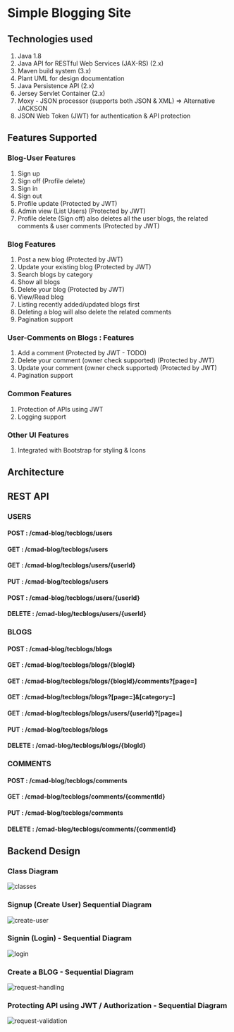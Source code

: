 # Simple Blogging Site
## Technologies used
1. Java 1.8
2. Java API for RESTful Web Services (JAX-RS) (2.x)
3. Maven build system (3.x)
4. Plant UML for design documentation
5. Java Persistence API (2.x)
6. Jersey Servlet Container (2.x)
7. Moxy - JSON processor (supports both JSON & XML)  => Alternative JACKSON
8. JSON Web Token (JWT) for authentication & API protection


## Features Supported
### Blog-User Features 
1. Sign up
2. Sign off (Profile delete)
3. Sign in
4. Sign out
5. Profile update (Protected by JWT)
6. Admin view (List Users) (Protected by JWT)
7. Profile delete (Sign off) also deletes all the user blogs, the related comments & user comments (Protected by JWT)

### Blog Features
1. Post a new blog (Protected by JWT)
2. Update your existing blog (Protected by JWT)
3. Search blogs by category 
4. Show all blogs 
5. Delete your blog (Protected by JWT)
6. View/Read blog
7. Listing recently added/updated blogs first
8. Deleting a blog will also delete the related comments
9. Pagination support


### User-Comments on Blogs : Features
1. Add a comment (Protected by JWT - TODO)
2. Delete your comment (owner check supported) (Protected by JWT)
3. Update your comment (owner check supported) (Protected by JWT)
4. Pagination support

### Common Features
1. Protection of APIs using JWT
2. Logging support

### Other UI Features
1. Integrated with Bootstrap for styling & Icons

## Architecture

## REST API
### USERS
#### POST   :  /cmad-blog/tecblogs/users
#### GET    :  /cmad-blog/tecblogs/users
#### GET    :  /cmad-blog/tecblogs/users/{userId}
#### PUT    :  /cmad-blog/tecblogs/users
#### POST   :  /cmad-blog/tecblogs/users/{userId}
#### DELETE :  /cmad-blog/tecblogs/users/{userId}

### BLOGS
#### POST   :  /cmad-blog/tecblogs/blogs
#### GET    :  /cmad-blog/tecblogs/blogs/{blogId}
#### GET    :  /cmad-blog/tecblogs/blogs/{blogId}/comments?[page=]
#### GET    :  /cmad-blog/tecblogs/blogs?[page=]&[category=]
#### GET    :  /cmad-blog/tecblogs/blogs/users/{userId}?[page=]
#### PUT    :  /cmad-blog/tecblogs/blogs
#### DELETE :  /cmad-blog/tecblogs/blogs/{blogId}

### COMMENTS
#### POST   :  /cmad-blog/tecblogs/comments
#### GET    :  /cmad-blog/tecblogs/comments/{commentId}
#### PUT    :  /cmad-blog/tecblogs/comments
#### DELETE :  /cmad-blog/tecblogs/comments/{commentId}

## Backend Design 

### Class Diagram

![classes](https://cloud.githubusercontent.com/assets/4160178/26356555/0c41e226-3fea-11e7-98cc-b56bc4d953d6.png)

### Signup (Create User) Sequential Diagram

![create-user](https://cloud.githubusercontent.com/assets/4160178/26357678/b20f5442-3fed-11e7-9a72-5cf4bb00aa97.png)

### Signin (Login) - Sequential Diagram

![login](https://cloud.githubusercontent.com/assets/4160178/26357770/fc4bbf78-3fed-11e7-8327-62f2585d44b8.png)

### Create a BLOG - Sequential Diagram

![request-handling](https://cloud.githubusercontent.com/assets/4160178/26357822/2a702114-3fee-11e7-8981-b1446fb39eb7.png)

### Protecting API using JWT / Authorization - Sequential Diagram

![request-validation](https://cloud.githubusercontent.com/assets/4160178/26357933/867da404-3fee-11e7-899d-8f86431225cd.png)
